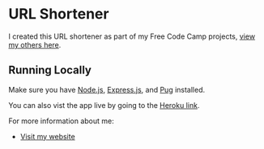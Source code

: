 # URL Shortener

I created this URL shortener as part of my Free Code Camp projects, [view my others here](https://www.freecodecamp.com/zzbrent).

## Running Locally

Make sure you have [Node.js](http://nodejs.org/), [Express.js](http://expressjs.com/), and [Pug](https://www.npmjs.com/package/pug) installed.

You can also vist the app live by going to the [Heroku link](https://tranquil-river-73769.herokuapp.com/).

For more information about me:

- [Visit my website](https://brentkeath.com/)
